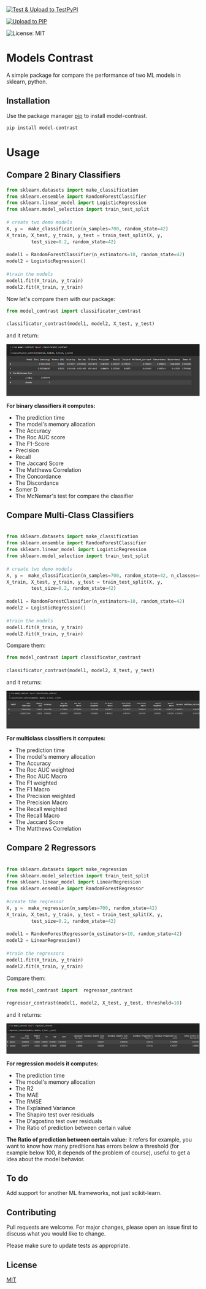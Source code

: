 [![Test & Upload to TestPyPI](https://github.com/ArmandDS/model_contrast/actions/workflows/test_and_upload_to_TestPyPI.yml/badge.svg)](https://github.com/ArmandDS/model_contrast/actions/workflows/test_and_upload_to_TestPyPI.yml)

[![Upload to PIP](https://github.com/ArmandDS/model_contrast/actions/workflows/upload-to-pip.yml/badge.svg)](https://github.com/ArmandDS/model_contrast/actions/workflows/upload-to-pip.yml)

![License: MIT](https://img.shields.io/github/license/armandds/model_contrast)

# Models Contrast

A simple package for compare the performance of two ML models in sklearn, python.

## Installation

Use the package manager [pip](https://pip.pypa.io/en/stable/) to install model-contrast.

```bash
pip install model-contrast
```

# Usage

## Compare 2 Binary Classifiers

```python
from sklearn.datasets import make_classification
from sklearn.ensemble import RandomForestClassifier
from sklearn.linear_model import LogisticRegression
from sklearn.model_selection import train_test_split

# create two demo models
X, y =  make_classification(n_samples=700, random_state=42)
X_train, X_test, y_train, y_test = train_test_split(X, y,
         test_size=0.2, random_state=42)

model1 = RandomForestClassifier(n_estimators=10, random_state=42)
model2 = LogisticRegression()

#train the models
model1.fit(X_train, y_train)
model2.fit(X_train, y_train)

```

Now let's compare them with our package:

```python
from model_contrast import classificator_contrast

classificator_contrast(model1, model2, X_test, y_test)

```
and it return: 

![image](https://github.com/ArmandDS/model_contrast/blob/main/img/binary.PNG)

**For binary classifiers it computes:**
- The prediction time
- The model's memory allocation
- The Accuracy
- The Roc AUC score
- The F1-Score
- Precision
- Recall
- The Jaccard Score
- The Matthews Correlation
- The Concordance
- The Discordance
- Somer D
- The McNemar's test for compare the classifier

## Compare Multi-Class Classifiers

```python

from sklearn.datasets import make_classification
from sklearn.ensemble import RandomForestClassifier
from sklearn.linear_model import LogisticRegression
from sklearn.model_selection import train_test_split

# create two demo models
X, y =  make_classification(n_samples=700, random_state=42, n_classes=4, n_informative=4)
X_train, X_test, y_train, y_test = train_test_split(X, y,
         test_size=0.2, random_state=42)

model1 = RandomForestClassifier(n_estimators=10, random_state=42)
model2 = LogisticRegression()

#train the models
model1.fit(X_train, y_train)
model2.fit(X_train, y_train)


```
Compare them:

```python
from model_contrast import classificator_contrast

classificator_contrast(model1, model2, X_test, y_test)

```
and it returns:

![image](https://github.com/ArmandDS/model_contrast/blob/main/img/multiclass.PNG)

**For multiclass classifiers it computes:**
- The prediction time
- The model's memory allocation
- The Accuracy
- The Roc AUC weighted
- The Roc AUC Macro
- The F1 weighted
- The F1 Macro
- The Precision weighted
- The Precision Macro
- The Recall weighted
- The Recall Macro
- The Jaccard Score
- The Matthews Correlation


## Compare 2 Regressors

```python

from sklearn.datasets import make_regression
from sklearn.model_selection import train_test_split
from sklearn.linear_model import LinearRegression
from sklearn.ensemble import RandomForestRegressor

#create the regressor
X, y =  make_regression(n_samples=700, random_state=42)
X_train, X_test, y_train, y_test = train_test_split(X, y,
         test_size=0.2, random_state=42)

model1 = RandomForestRegressor(n_estimators=10, random_state=42)
model2 = LinearRegression()

#train the regressors
model1.fit(X_train, y_train)
model2.fit(X_train, y_train)


```
Compare them:

```python
from model_contrast import  regressor_contrast

regressor_contrast(model1, model2, X_test, y_test, threshold=10)

```
and it returns:

![image](https://github.com/ArmandDS/model_contrast/blob/main/img/regressors.PNG)


**For regression models it computes:**
- The prediction time
- The model's memory allocation
- The R2
- The MAE
- The RMSE
- The Explained Variance
- The Shapiro test over residuals
- The D'agostino test over residuals
- The Ratio of prediction between certain value

__The Ratio of prediction between certain value:__ it refers for example, you want to know how many preditions has errors below a threshold (for example below 100, it depends of the problem of course), useful to get a idea about the model behavior.

## To do
Add support for another ML frameworks, not just scikit-learn.

## Contributing
Pull requests are welcome. For major changes, please open an issue first to discuss what you would like to change.

Please make sure to update tests as appropriate.

## License
[MIT](https://choosealicense.com/licenses/mit/)